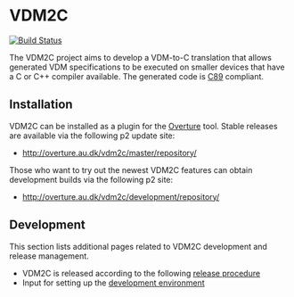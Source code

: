 # VDM2C

[![Build Status](https://build.overture.au.dk/jenkins/job/vdm2c/badge/icon)](https://build.overture.au.dk/jenkins/job/vdm2c/)

The VDM2C project aims to develop a VDM-to-C translation that allows generated VDM specifications to be executed on smaller devices that have a C or C++ compiler available. The generated code is [C89](https://en.wikipedia.org/wiki/ANSI_C#C89) compliant.

## Installation

VDM2C can be installed as a plugin for the [Overture](http://overturetool.org/) tool. Stable releases are available via the following p2 update site:

* http://overture.au.dk/vdm2c/master/repository/

Those who want to try out the newest VDM2C features can obtain development builds via the following p2 site:

* http://overture.au.dk/vdm2c/development/repository/


## Development

This section lists additional pages related to VDM2C development and release management.

* VDM2C is released according to the following [release procedure](https://github.com/overturetool/vdm2c/wiki/Release-procedure)
* Input for setting up the [development environment](https://github.com/overturetool/vdm2c/wiki/Development-environment)
